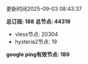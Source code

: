 更新时间2025-09-03 08:43:37

**总订阅: 188**
**总节点: 44319**
- vless节点: 20304
- hysteria2节点: 19

**google ping有效节点: 189**
